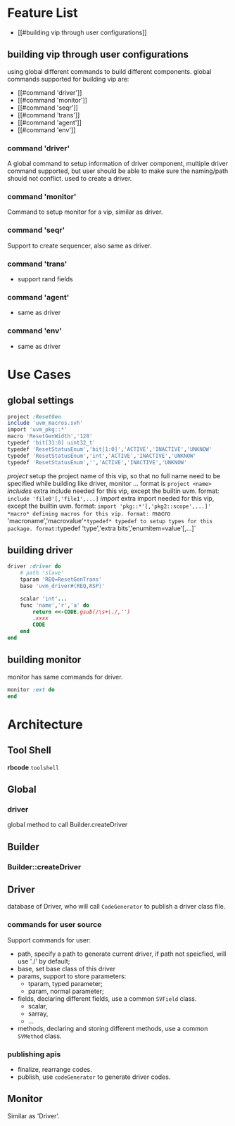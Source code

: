 # Feature List
- [[#building vip through user configurations]]

## building vip through user configurations
using global different commands to build different components. global commands supported for building vip are:
- [[#command 'driver']]
- [[#command 'monitor']]
- [[#command 'seqr']]
- [[#command 'trans']]
- [[#command 'agent']]
- [[#command 'env']]

### command 'driver'
A global command to setup information of driver component, multiple driver command supported, but user should be able to make sure the naming/path should not conflict.
used to create a driver.
### command 'monitor'
Command to setup monitor for a vip, similar as driver.
### command 'seqr'
Support to create sequencer, also same as driver.
### command 'trans'
- support rand fields
### command 'agent'
- same as driver
### command 'env'
- same as driver



# Use Cases
## global settings
```ruby
project :ResetGen
include 'uvm_macros.svh'
import 'uvm_pkg::*'
macro 'ResetGenWidth','128'
typedef 'bit[31:0] uint32_t'
typedef 'ResetStatusEnum','bit[1:0]','ACTIVE','INACTIVE','UNKNOW'
typedef 'ResetStatusEnum','int','ACTIVE','INACTIVE','UNKNOW'
typedef 'ResetStatusEnum','','ACTIVE','INACTIVE','UNKNOW'
```
*project*
setup the project name of this vip, so that no full name need to be specified while building like driver, monitor ...
format is `project <name>`
*includes*
extra include needed for this vip, except the builtin uvm.
format: `include 'file0'[,'file1',...]`
*import*
extra import needed for this vip, except the builtin uvm.
format: `import 'pkg::*'[,'pkg2::scope',...]'
*macro*
defining macros for this vip.
format: `macro 'macroname','macrovalue'`
*typedef*
typedef to setup types for this package.
format: `typedef 'type','extra bits','enumitem=value'[,...]`

## building driver
```ruby
driver :driver do
	# path 'slave'
	tparam 'REQ=ResetGenTrans'
	base 'uvm_driver#(REQ,RSP)'

	scalar 'int'...
	func 'name','r','a' do
		return <<-CODE.gsub(/\s+\./,'')
		.xxxx
		CODE
	end
end
```


## building monitor
monitor has same commands for driver.
```ruby
monitor :ext do
end
```


# Architecture

## Tool Shell
**rbcode** `toolshell`

## Global
### driver
global method to call Builder.createDriver
## Builder
### Builder::createDriver


## Driver
database of Driver, who will call `CodeGenerator` to publish a driver class file.

### commands for user source
Support commands for user:
- path, specify a path to generate current driver, if path not speicfied, will use './' by default;
- base, set base class of this driver
- params, support to store parameters:
	- tparam, typed parameter;
	- param, normal parameter;
- fields, declaring different fields, use a common `SVField` class.
	- scalar,
	- sarray,
	- ...
- methods, declaring and storing different methods, use a common `SVMethod` class.

### publishing apis
- finalize, rearrange codes.
- publish, use `codeGenerator` to generate driver codes.

## Monitor
Similar as 'Driver'.